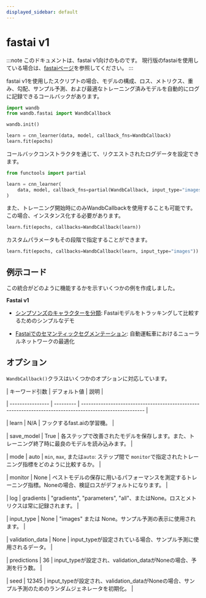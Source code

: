 ```yaml
---
displayed_sidebar: default
---
```

# fastai v1

:::note
このドキュメントは、fastai v1向けのものです。
現行版のfastaiを使用している場合は、[fastaiページ](../intro.md)を参照してください。
:::

fastai v1を使用したスクリプトの場合、モデルの構成、ロス、メトリクス、重み、勾配、サンプル予測、および最適なトレーニング済みモデルを自動的にログに記録できるコールバックがあります。

```python
import wandb
from wandb.fastai import WandbCallback

wandb.init()

learn = cnn_learner(data, model, callback_fns=WandbCallback)
learn.fit(epochs)
```

コールバックコンストラクタを通じて、リクエストされたログデータを設定できます。

```python
from functools import partial

learn = cnn_learner(
    data, model, callback_fns=partial(WandbCallback, input_type="images")
)
```

また、トレーニング開始時にのみWandbCallbackを使用することも可能です。この場合、インスタンス化する必要があります。
```python
learn.fit(epochs, callbacks=WandbCallback(learn))
```

カスタムパラメータもその段階で指定することができます。

```python
learn.fit(epochs, callbacks=WandbCallback(learn, input_type="images"))
```

## 例示コード

この統合がどのように機能するかを示すいくつかの例を作成しました。

**Fastai v1**

* [シンプソンズのキャラクターを分類](https://github.com/borisdayma/simpsons-fastai): Fastaiモデルをトラッキングして比較するためのシンプルなデモ

* [Fastaiでのセマンティックセグメンテーション](https://github.com/borisdayma/semantic-segmentation): 自動運転車におけるニューラルネットワークの最適化

## オプション

`WandbCallback()`クラスはいくつかのオプションに対応しています。

| キーワード引数     | デフォルト値 | 説明                                                                                                   |

| ---------------- | --------- | -------------------------------------------------------------------------------------------------------- |

| learn            | N/A       | フックするfast.aiの学習機。                                                                               |

| save_model       | True      | 各ステップで改善されたモデルを保存します。また、トレーニング終了時に最良のモデルを読み込みます。            |

| mode             | auto      | `min`, `max`, または`auto`: ステップ間で `monitor`で指定されたトレーニング指標をどのように比較するか。 |

| monitor          | None      | ベストモデルの保存に用いるパフォーマンスを測定するトレーニング指標。Noneの場合、検証ロスがデフォルトになります。 |

| log              | gradients | "gradients", "parameters", "all"、またはNone。ロスとメトリクスは常に記録されます。                      |

| input_type       | None      | "images" または None。サンプル予測の表示に使用されます。                                                   |

| validation_data  | None      | input_typeが設定されている場合、サンプル予測に使用されるデータ。                                       |

| predictions      | 36        | input_typeが設定され、validation_dataがNoneの場合、予測を行う数。                                       |

| seed             | 12345     | input_typeが設定され、validation_dataがNoneの場合、サンプル予測のためのランダムジェネレータを初期化。   |